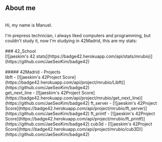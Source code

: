 
## About me</br>
</br>
Hi, my name is Manuel.</br>
</br>
I'm prepress technician, i always liked computers and programming, but couldn't study it, now I'm studying in 42Madrid, this are my stats:</br>
</br>
### 42_School</br>
[![jaeskim's 42 stats](https://badge42.herokuapp.com/api/stats/mrubio)](https://github.com/JaeSeoKim/badge42)</br>
</br>
##### 42Madrid - Projects</br>
libft - [![jaeskim's 42Project Score](https://badge42.herokuapp.com/api/project/mrubio/Libft)](https://github.com/JaeSeoKim/badge42)</br>
get_next_line - [![jaeskim's 42Project Score](https://badge42.herokuapp.com/api/project/mrubio/get_next_line)](https://github.com/JaeSeoKim/badge42)
ft_server - [![jaeskim's 42Project Score](https://badge42.herokuapp.com/api/project/mrubio/ft_server)](https://github.com/JaeSeoKim/badge42)
ft_printf - [![jaeskim's 42Project Score](https://badge42.herokuapp.com/api/project/mrubio/ft_printf)](https://github.com/JaeSeoKim/badge42)
cub3d - [![jaeskim's 42Project Score](https://badge42.herokuapp.com/api/project/mrubio/cub3D)](https://github.com/JaeSeoKim/badge42)


